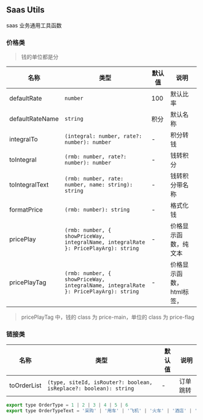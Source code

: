 ## Saas Utils

saas 业务通用工具函数

### 价格类
> 钱的单位都是分

名称|类型|默认值|说明
---|-----|----|----
defaultRate|`number`|100|默认比率
defaultRateName|`string`|积分|默认名称
integralTo|`(integral: number, rate?: number): number`|-|积分转钱
toIntegral|`(rmb: number, rate?: number): number`|-|钱转积分
toIntegralText|`(rmb: number, rate: number, name: string): string`|-|钱转积分带名称
formatPrice|`(rmb: number): string`|-|格式化钱
pricePlay|`(rmb: number, { showPriceWay, integralName, integralRate }: PricePlayArg): string`|-|价格显示函数，纯文本
pricePlayTag|`(rmb: number, { showPriceWay, integralName, integralRate }: PricePlayArg): string`|-|价格显示函数，html标签，

> pricePlayTag 中，钱的 class 为 price-main，单位的 class 为 price-flag

### 链接类

名称|类型|默认值|说明
---|-----|----|----
toOrderList|`(type, siteId, isRouter?: boolean, isReplace?: boolean): string`|-|订单跳转

```js
export type OrderType = 1 | 2 | 3 | 4 | 5 | 6
export type OrderTypeText = '采购' | '用车' | '飞机' | '火车' | '酒店' | '餐饮'
```
